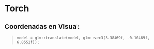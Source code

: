 # Torch

## Coordenadas en Visual:
> `model = glm::translate(model, glm::vec3(3.38869f, -0.10469f, 6.8552f));`
